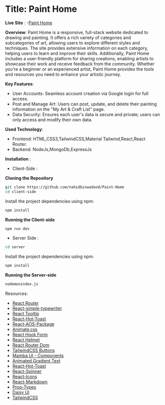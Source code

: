 # Title: Paint Home

**Live Site** : 
-[Paint Home](https://painting-drawing-auth.web.app)

**Overview**:
Paint Home is a responsive, full-stack website dedicated to drawing and painting. It offers a rich variety of categories and subcategories of art, allowing users to explore different styles and techniques. The site provides extensive information on each category, helping users to learn and improve their skills. Additionally, Paint Home includes a user-friendly platform for sharing creations, enabling artists to showcase their work and receive feedback from the community. Whether you're a beginner or an experienced artist, Paint Home provides the tools and resources you need to enhance your artistic journey.

**Key Features**:
- User Accounts: Seamless account creation via Google login for full access.
- Post and Manage Art: Users can post, update, and delete their painting information on the "My Art & Craft List" page.
- Data Security: Ensures each user's data is secure and private; users can only access and modify their own data.


**Used Technology**:
- Frontend: HTML,CSS3,TailwindCSS,Material Tailwind,React,React Router.
- Backend: NodeJs,MongoDb,ExpressJs

**Installation** :


- Client-Side :

**Cloning the Repository**

```bash
git clone https://github.com/nahidbinwadood/Paint-Home
cd client-side
```

Install the project dependencies using npm:

```bash
npm install
```

**Running the Client-side**

```bash
npm run dev
```

- Server Side :
```bash
cd server
```

Install the project dependencies using npm:

```bash
npm install
```

**Running the Server-side**

```bash
nodemonindex.js
``` 


Resources:
- [React Router](https://reactrouter.com/en/main)
- [React-simple-typewriter](https://www.npmjs.com/package/react-simple-typewriter)
- [React Tooltip](https://react-tooltip.com/)
- [React-Hot-Toast](https://react-hot-toast.com/)
- [React-AOS-Package](https://michalsnik.github.io/aos/)
- [Animate.css](https://animate.style/)
- [React Hook Form](https://react-hook-form.com/)
- [React Helmet](https://www.npmjs.com/package/react-helmet-async)
- [React Router Dom](https://reactrouter.com/en/main)
- [TailwindCSS Buttons](https://devdojo.com/tailwindcss/buttons)
- [Mamba UI - Components](https://mambaui.com/components)
- [Animated Gradient Text](https://www.andrealves.dev/blog/how-to-make-an-animated-gradient-text-with-tailwindcss/)
- [React-Hot-Toast](https://react-hot-toast.com/)
- [React-Spinner](https://www.npmjs.com/package/react-spinners)
- [React-Icons](https://react-icons.github.io/react-icons/)
- [React-Markdown](https://www.npmjs.com/package/react-markdown)
- [Prop-Types](https://www.npmjs.com/package/prop-types)
- [Daisy UI](https://daisyui.com/)
- [TailwindCSS](https://tailwindcss.com/)
